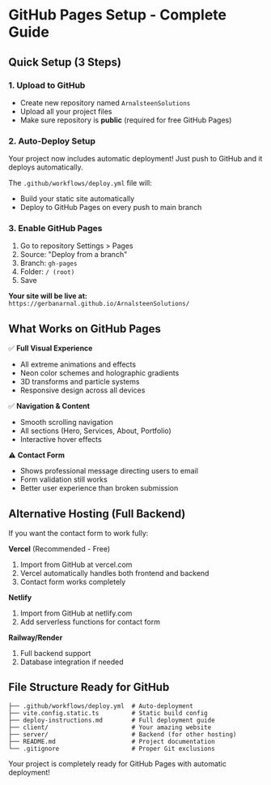 # GitHub Pages Setup - Complete Guide

## Quick Setup (3 Steps)

### 1. Upload to GitHub
- Create new repository named `ArnalsteenSolutions`
- Upload all your project files
- Make sure repository is **public** (required for free GitHub Pages)

### 2. Auto-Deploy Setup
Your project now includes automatic deployment! Just push to GitHub and it deploys automatically.

The `.github/workflows/deploy.yml` file will:
- Build your static site automatically
- Deploy to GitHub Pages on every push to main branch

### 3. Enable GitHub Pages
1. Go to repository Settings > Pages
2. Source: "Deploy from a branch"
3. Branch: `gh-pages`
4. Folder: `/ (root)`
5. Save

**Your site will be live at:** `https://gerbanarnal.github.io/ArnalsteenSolutions/`

## What Works on GitHub Pages

✅ **Full Visual Experience**
- All extreme animations and effects
- Neon color schemes and holographic gradients
- 3D transforms and particle systems
- Responsive design across all devices

✅ **Navigation & Content**
- Smooth scrolling navigation
- All sections (Hero, Services, About, Portfolio)
- Interactive hover effects

⚠️ **Contact Form**
- Shows professional message directing users to email
- Form validation still works
- Better user experience than broken submission

## Alternative Hosting (Full Backend)

If you want the contact form to work fully:

**Vercel** (Recommended - Free)
1. Import from GitHub at vercel.com
2. Vercel automatically handles both frontend and backend
3. Contact form works completely

**Netlify**
1. Import from GitHub at netlify.com
2. Add serverless functions for contact form

**Railway/Render**
1. Full backend support
2. Database integration if needed

## File Structure Ready for GitHub

```
├── .github/workflows/deploy.yml  # Auto-deployment
├── vite.config.static.ts         # Static build config
├── deploy-instructions.md        # Full deployment guide
├── client/                       # Your amazing website
├── server/                       # Backend (for other hosting)
├── README.md                     # Project documentation
└── .gitignore                    # Proper Git exclusions
```

Your project is completely ready for GitHub Pages with automatic deployment!